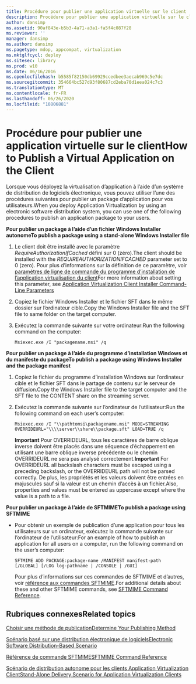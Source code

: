 ```yaml
---
title: Procédure pour publier une application virtuelle sur le client
description: Procédure pour publier une application virtuelle sur le client
author: dansimp
ms.assetid: 90af843e-b5b3-4a71-a3a1-fa5f4c087f28
ms.reviewer: ''
manager: dansimp
ms.author: dansimp
ms.pagetype: mdop, appcompat, virtualization
ms.mktglfcycl: deploy
ms.sitesec: library
ms.prod: w10
ms.date: 06/16/2016
ms.openlocfilehash: b5585f82150db69929ccedbee3aecab969c5e7dc
ms.sourcegitcommit: 354664bc527d93f80687cd2eba70d1eea024c7c3
ms.translationtype: MT
ms.contentlocale: fr-FR
ms.lasthandoff: 06/26/2020
ms.locfileid: "10806881"
---
```

# <span data-ttu-id="bc02b-103">Procédure pour publier une application virtuelle sur le client</span><span class="sxs-lookup"><span data-stu-id="bc02b-103">How to Publish a Virtual Application on the Client</span></span>


<span data-ttu-id="bc02b-104">Lorsque vous déployez la virtualisation d’application à l’aide d’un système de distribution de logiciels électronique, vous pouvez utiliser l’une des procédures suivantes pour publier un package d’application pour vos utilisateurs.</span><span class="sxs-lookup"><span data-stu-id="bc02b-104">When you deploy Application Virtualization by using an electronic software distribution system, you can use one of the following procedures to publish an application package to your users.</span></span>

**<span data-ttu-id="bc02b-105">Pour publier un package à l’aide d’un fichier Windows Installer autonome</span><span class="sxs-lookup"><span data-stu-id="bc02b-105">To publish a package using a stand-alone Windows Installer file</span></span>**

1.  <span data-ttu-id="bc02b-106">Le client doit être installé avec le paramètre *RequireAuthorizationIfCached* défini sur 0 (zéro).</span><span class="sxs-lookup"><span data-stu-id="bc02b-106">The client should be installed with the *REQUIREAUTHORIZATIONIFCACHED* parameter set to 0 (zero).</span></span> <span data-ttu-id="bc02b-107">Pour plus d’informations sur la définition de ce paramètre, voir [paramètres de ligne de commande du programme d’installation de l’application virtualisation du client](application-virtualization-client-installer-command-line-parameters.md)</span><span class="sxs-lookup"><span data-stu-id="bc02b-107">For more information about setting this parameter, see [Application Virtualization Client Installer Command-Line Parameters](application-virtualization-client-installer-command-line-parameters.md)</span></span>

2.  <span data-ttu-id="bc02b-108">Copiez le fichier Windows Installer et le fichier SFT dans le même dossier sur l’ordinateur cible.</span><span class="sxs-lookup"><span data-stu-id="bc02b-108">Copy the Windows Installer file and the SFT file to same folder on the target computer.</span></span>

3.  <span data-ttu-id="bc02b-109">Exécutez la commande suivante sur votre ordinateur:</span><span class="sxs-lookup"><span data-stu-id="bc02b-109">Run the following command on the computer:</span></span>

    `Msiexec.exe /I "packagename.msi" /q`

**<span data-ttu-id="bc02b-110">Pour publier un package à l’aide du programme d’installation Windows et du manifeste du package</span><span class="sxs-lookup"><span data-stu-id="bc02b-110">To publish a package using Windows Installer and the package manifest</span></span>**

1.  <span data-ttu-id="bc02b-111">Copiez le fichier du programme d’installation Windows sur l’ordinateur cible et le fichier SFT dans le partage de contenu sur le serveur de diffusion.</span><span class="sxs-lookup"><span data-stu-id="bc02b-111">Copy the Windows Installer file to the target computer and the SFT file to the CONTENT share on the streaming server.</span></span>

2.  <span data-ttu-id="bc02b-112">Exécutez la commande suivante sur l’ordinateur de l’utilisateur:</span><span class="sxs-lookup"><span data-stu-id="bc02b-112">Run the following command on each user’s computer:</span></span>

    `Msiexec.exe /I "\\pathtomsi\packagename.msi" MODE=STREAMING  OVERRIDEURL="\\\\server\\share\\package.sft" LOAD=TRUE /q`

    <span data-ttu-id="bc02b-113">**Important**  Pour OVERRIDEURL, tous les caractères de barre oblique inverse doivent être placés dans une séquence d’échappement en utilisant une barre oblique inverse précédente ou le chemin OVERRIDEURL ne sera pas analysé correctement.</span><span class="sxs-lookup"><span data-stu-id="bc02b-113">**Important** For OVERRIDEURL all backslash characters must be escaped using a preceding backslash, or the OVERRIDEURL path will not be parsed correctly.</span></span> <span data-ttu-id="bc02b-114">De plus, les propriétés et les valeurs doivent être entrées en majuscules sauf si la valeur est un chemin d’accès à un fichier.</span><span class="sxs-lookup"><span data-stu-id="bc02b-114">Also, properties and values must be entered as uppercase except where the value is a path to a file.</span></span>

     

**<span data-ttu-id="bc02b-115">Pour publier un package à l’aide de SFTMIME</span><span class="sxs-lookup"><span data-stu-id="bc02b-115">To publish a package using SFTMIME</span></span>**

-   <span data-ttu-id="bc02b-116">Pour obtenir un exemple de publication d’une application pour tous les utilisateurs sur un ordinateur, exécutez la commande suivante sur l’ordinateur de l’utilisateur:</span><span class="sxs-lookup"><span data-stu-id="bc02b-116">For an example of how to publish an application for all users on a computer, run the following command on the user’s computer:</span></span>

    `SFTMIME ADD PACKAGE:package-name /MANIFEST manifest-path                                 [/GLOBAL] [/LOG log-pathname | /CONSOLE | /GUI]`

    <span data-ttu-id="bc02b-117">Pour plus d’informations sur ces commandes de SFTMIME et d’autres, voir [référence aux commandes SFTMIME](sftmime--command-reference.md).</span><span class="sxs-lookup"><span data-stu-id="bc02b-117">For additional details about these and other SFTMIME commands, see [SFTMIME Command Reference](sftmime--command-reference.md).</span></span>

## <span data-ttu-id="bc02b-118">Rubriques connexes</span><span class="sxs-lookup"><span data-stu-id="bc02b-118">Related topics</span></span>


[<span data-ttu-id="bc02b-119">Choisir une méthode de publication</span><span class="sxs-lookup"><span data-stu-id="bc02b-119">Determine Your Publishing Method</span></span>](determine-your-publishing-method.md)

[<span data-ttu-id="bc02b-120">Scénario basé sur une distribution électronique de logiciels</span><span class="sxs-lookup"><span data-stu-id="bc02b-120">Electronic Software Distribution-Based Scenario</span></span>](electronic-software-distribution-based-scenario.md)

[<span data-ttu-id="bc02b-121">Référence de commande SFTMIME</span><span class="sxs-lookup"><span data-stu-id="bc02b-121">SFTMIME Command Reference</span></span>](sftmime--command-reference.md)

[<span data-ttu-id="bc02b-122">Scénario de distribution autonome pour les clients Application Virtualization Client</span><span class="sxs-lookup"><span data-stu-id="bc02b-122">Stand-Alone Delivery Scenario for Application Virtualization Clients</span></span>](stand-alone-delivery-scenario-for-application-virtualization-clients.md)

 

 





